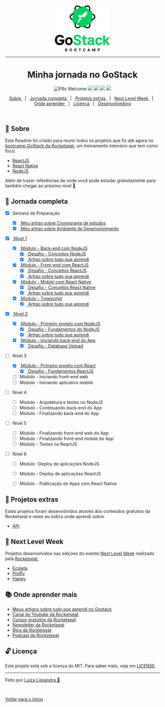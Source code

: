  <div align="center" id="top">
  <p align="center">
  	<img heigth="180px" width="180px" src="https://github.com/LissandraRodrigues/conceitos-nodejs/blob/master/go-stack.png" />
  </p>
</div>

 <hr/>

<h1 align="center"> Minha jornada no GoStack </h1>

<p align="center">
   <img src="https://img.shields.io/badge/progress-40%25-brightgreen.svg" alt="PRs Welcome">
   <img src = "https://img.shields.io/github/issues/LissandraRodrigues/go-stack" />
   <img src = "https://img.shields.io/github/forks/LissandraRodrigues/go-stack" />
   <img src = "https://img.shields.io/github/stars/LissandraRodrigues/go-stack" />
   <img src = "https://camo.githubusercontent.com/ceb264b271ea36fdd2755c5ce616adcd4e5ea503de3a8b5aa0770a71c89cfabd/68747470733a2f2f696d672e736869656c64732e696f2f6769746875622f6c6963656e73652f6c756b656d6f72616c65732f726f636b657473686f65732d72656163742d6e61746976652e737667" />
	
</p>	

<p align="center">
  <a href="#dart-sobre"> Sobre </a> &#xa0; | &#xa0; 
  <a href="#muscle-jornada-completa"> Jornada completa </a> &#xa0; | &#xa0; 
  <a href="#running-projetos-extras"> Projetos extras </a> &#xa0; | &#xa0; 
  <a href="#rocket-next-level-week"> Next Level Week </a> &#xa0; | &#xa0; 
  <a href="#books-onde-aprender-mais"> Onde aprender </a> &#xa0; | &#xa0;
  <a href="#unlock-licença"> Licença </a> &#xa0; | &#xa0;
  <a href="https://www.linkedin.com/in/luiza-lissandra/" target="_blank"> Desenvolvedora </a>
</p>

<br>

## :dart: Sobre ##

Este Readme foi criado para reunir todos os projetos que fiz até agora no <a href='https://rocketseat.com.br/gostack'> bootcamp GoStack da Rocketseat</a>, um treinamento intensivo que tem como foco: 

- [ReactJS](https://pt-br.reactjs.org/)
- [React Native](https://reactnative.dev/)
- [NodeJS](https://nodejs.org/pt-br/) 

Além de trazer referências de onde você pode estudar gratuitamente para também chegar ao próximo nível :rocket:

## :muscle: Jornada completa ##

- [x] Semana de Preparação
	- [x] <a href='https://www.notion.so/Cronograma-de-estudos-efe2fe58b1c340858acc48d39c9e7268'> Meu artigo sobre Cronograma de estudos </a>
	- [x] <a href='https://www.notion.so/Ambiente-de-desenvolvimento-73b447b7a5cb4664999fda5cb2ba323f'> Meu artigo sobre Ambiente de Desenvolvimento </a>

- [x] <a href='https://github.com/LissandraRodrigues/aulas-go-stack/tree/main/nivel-01'> Nível 1 </a>

	- [x] <a href='https://github.com/LissandraRodrigues/aulas-go-stack/tree/main/nivel-01/backend'> Módulo - Back-end com NodeJS </a>
		- [x] <a href='https://github.com/LissandraRodrigues/conceitos-nodejs'> Desafio - Conceitos NodeJS </a>
		- [x] <a href='https://www.notion.so/Back-end-com-Node-js-2fbb8dc716f84b229b11c0828136d411'> Artigo sobre tudo que aprendi </a>
		
	- [X] <a href='https://github.com/LissandraRodrigues/aulas-go-stack/tree/main/nivel-01/frontend'> Módulo - Front-end com ReactJS </a>
		- [x] <a href='https://github.com/LissandraRodrigues/conceitos-reactjs'> Desafio - Conceitos ReactJS </a>
		- [x] <a href='https://www.notion.so/Front-end-com-ReactJS-0fa0b7d788d14a3bbc6f93fbf89dcce5'> Artigo sobre tudo que aprendi </a>
		
	- [x] <a href='https://github.com/LissandraRodrigues/aulas-go-stack/tree/main/nivel-01/mobile'> Módulo - Mobile com React Native </a>
		- [x] <a href='https://github.com/LissandraRodrigues/conceitos-react-native'> Desafio - Conceitos React Native </a>
		- [x] <a href='https://www.notion.so/Mobile-com-React-Native-9ea30f35d6ad45a5a423b1928c94d458'> Artigo sobre tudo que aprendi </a>
	
	- [X] <a href='https://github.com/LissandraRodrigues/aulas-go-stack/tree/main/nivel-01/typescript'> Módulo - Typescript </a>
		- [x] <a href='https://www.notion.so/Typescript-de98ef3d1d9744e6bf20db686fb1f92d'> Artigo sobre tudo que aprendi </a>

- [x] <a href='https://github.com/LissandraRodrigues/aulas-go-stack/tree/main/nivel-02/'> Nível 2 </a>

	- [x] <a href='https://github.com/LissandraRodrigues/aulas-go-stack/tree/main/nivel-02/projeto-node'> Módulo - Primeiro projeto com NodeJS </a>
		- [x] <a href='https://github.com/LissandraRodrigues/fundamentos-nodejs'> Desafio - Fundamentos do NodeJS </a>
		- [x] <a href='https://www.notion.so/Fundamentos-do-NodeJS-4928c7f708bf46de81d93573ba969dc3'> Artigo sobre tudo que aprendi </a>
		
	- [x] <a href='https://github.com/LissandraRodrigues/aulas-go-stack/tree/main/nivel-02/iniciando-back-end'> Módulo - Iniciando back-end do App </a>
		- [x] <a href='https://github.com/LissandraRodrigues/database-upload'> Desafio - Database Upload </a> 
	
- [ ] Nível 3 

	- [x] <a href='https://github.com/LissandraRodrigues/aulas-go-stack/tree/main/nivel-03/primeiro-projeto-react'> Módulo - Primeiro projeto com React </a>
		- [x] <a href='https://github.com/LissandraRodrigues/fundamentos-reactjs'> Desafio - Fundamentos ReactJS </a>
	- [ ] Módulo - Iniciando front-end web
	- [ ] Módulo - Iniciando aplicativo mobile
	
- [ ] Nível 4

	- [ ] Módulo - Arquitetura e testes no NodeJS 
	- [ ] Módulo - Continuando back-end do App
	- [ ] Módulo - Finalizando back-end do App 
	
- [ ] Nível 5 

	- [ ] Módulo - Finalizando front-end web do App
	- [ ] Módulo - Finalizando front-end mobile do App
	- [ ] Módulo - Testes no ReactJS

- [ ] Nível 6

	- [ ] Módulo -Deploy de aplicações NodeJS
	- [ ] Módulo - Deploy de aplicações ReactJS
	- [ ] Módulo - Publicação de Apps com React Native
	


## :running: Projetos extras ##

Estes projetos foram desenvolvidos através dos conteúdos gratuitos da Rocketseat e neles eu indico onde aprendi sobre.

- <a href='https://github.com/LissandraRodrigues/API'> API </a>

## :rocket: Next Level Week ##

Projetos desenvolvidos nas edições do evento <a href='https://nextlevelweek.com/'> Next Level Week</a> realizado pela <a href='https://rocketseat.com.br/'>Rocketseat. </a>

- <a href='https://github.com/LissandraRodrigues/aplicacao_web_ecoleta'> Ecoleta </a>
- <a href='https://github.com/LissandraRodrigues/proffy_aplicacao'> Proffy </a>
- <a href='https://github.com/LissandraRodrigues/happy_aplicacao'> Happy </a>

## :books: Onde aprender mais ##

- <a href='https://www.notion.so/Go-Stack-14-0dd11467d0d140c4bf2e9bef09ea9fac'> Meus artigos sobre tudo que aprendi no Gostack </a>
- <a href='https://www.youtube.com/c/RocketSeat/featured'> Canal do Youtube da Rocketseat </a>
- <a href='https://rocketseat.com.br/starter'> Cursos gratuitos da Rocketseat </a>
- <a href='https://www.notion.so/dev-letter-e59ace6284a044b88fc5a9945ae326de'> Newsletter da Rocketseat </a>
- <a href='https://blog.rocketseat.com.br/'> Blog da Rocketseat </a>
- <a href='https://open.spotify.com/show/3TNsKUGlP9YbV1pgy3ACrW'> Podcast da Rocketseat </a>

## :unlock: Licença ##

Este projeto está sob a licença do MIT. Para saber mais, veja em [LICENSE](LICENSE).

<hr/>

Feito por <a href="https://www.linkedin.com/in/luiza-lissandra/" target="_blank"> Luiza Lissandra :rocket: </a>

&#xa0;

<a href="#top"> Voltar para o início </a>
